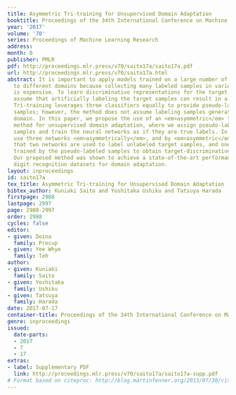 ```yaml
---
title: Asymmetric Tri-training for Unsupervised Domain Adaptation
booktitle: Proceedings of the 34th International Conference on Machine Learning
year: '2017'
volume: '70'
series: Proceedings of Machine Learning Research
address: 
month: 0
publisher: PMLR
pdf: http://proceedings.mlr.press/v70/saito17a/saito17a.pdf
url: http://proceedings.mlr.press/v70/saito17a.html
abstract: It is important to apply models trained on a large number of labeled samples
  to different domains because collecting many labeled samples in various domains
  is expensive. To learn discriminative representations for the target domain, we
  assume that artificially labeling the target samples can result in a good representation.
  Tri-training leverages three classifiers equally to provide pseudo-labels to unlabeled
  samples; however, the method does not assume labeling samples generated from a different
  domain. In this paper, we propose the use of an <em>asymmetric</em> tri-training
  method for unsupervised domain adaptation, where we assign pseudo-labels to unlabeled
  samples and train the neural networks as if they are true labels. In our work, we
  use three networks <em>asymmetrically</em>, and by <em>asymmetric</em>, we mean
  that two networks are used to label unlabeled target samples, and one network is
  trained by the pseudo-labeled samples to obtain target-discriminative representations.
  Our proposed method was shown to achieve a state-of-the-art performance on the benchmark
  digit recognition datasets for domain adaptation.
layout: inproceedings
id: saito17a
tex_title: Asymmetric Tri-training for Unsupervised Domain Adaptation
bibtex_author: Kuniaki Saito and Yoshitaka Ushiku and Tatsuya Harada
firstpage: 2988
lastpage: 2997
page: 2988-2997
order: 2988
cycles: false
editor:
- given: Doina
  family: Precup
- given: Yee Whye
  family: Teh
author:
- given: Kuniaki
  family: Saito
- given: Yoshitaka
  family: Ushiku
- given: Tatsuya
  family: Harada
date: 2017-07-17
container-title: Proceedings of the 34th International Conference on Machine Learning
genre: inproceedings
issued:
  date-parts:
  - 2017
  - 7
  - 17
extras:
- label: Supplementary PDF
  link: http://proceedings.mlr.press/v70/saito17a/saito17a-supp.pdf
# Format based on citeproc: http://blog.martinfenner.org/2013/07/30/citeproc-yaml-for-bibliographies/
---
```

